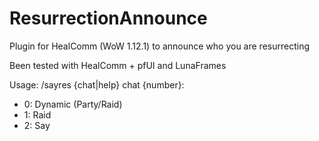 # ResurrectionAnnounce
Plugin for HealComm (WoW 1.12.1) to announce who you are resurrecting

Been tested with HealComm + pfUI and LunaFrames

Usage: /sayres {chat|help}
chat {number}:
 * 0: Dynamic (Party/Raid)
 * 1: Raid
 * 2: Say
